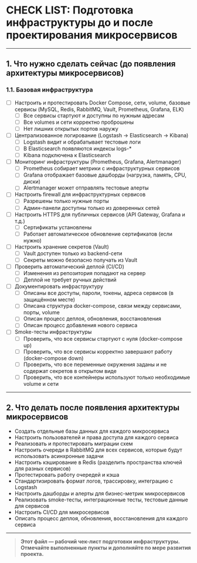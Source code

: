 # CHECK LIST: Подготовка инфраструктуры до и после проектирования микросервисов

---

## 1. Что нужно сделать сейчас (до появления архитектуры микросервисов)

### 1.1. Базовая инфраструктура
- [ ] Настроить и протестировать Docker Compose, сети, volume, базовые сервисы (MySQL, Redis, RabbitMQ, Vault, Prometheus, Grafana, ELK)
  - [ ] Все сервисы стартуют и доступны по нужным адресам
  - [ ] Все volumes и сети корректно проброшены
  - [ ] Нет лишних открытых портов наружу
- [ ] Централизованное логирование (Logstash → Elasticsearch → Kibana)
  - [ ] Logstash видит и обрабатывает тестовые логи
  - [ ] В Elasticsearch появляются индексы logs-*
  - [ ] Kibana подключена к Elasticsearch
- [ ] Мониторинг инфраструктуры (Prometheus, Grafana, Alertmanager)
  - [ ] Prometheus собирает метрики с инфраструктурных сервисов
  - [ ] Grafana отображает базовые дашборды (нагрузка, память, CPU, диски)
  - [ ] Alertmanager может отправлять тестовые алерты
- [ ] Настроить firewall для инфраструктурных сервисов
  - [ ] Разрешены только нужные порты
  - [ ] Админ-панели доступны только из доверенных сетей
- [ ] Настроить HTTPS для публичных сервисов (API Gateway, Grafana и т.д.)
  - [ ] Сертификаты установлены
  - [ ] Работает автоматическое обновление сертификатов (если нужно)
- [ ] Настроить хранение секретов (Vault)
  - [ ] Vault доступен только из backend-сети
  - [ ] Секреты можно безопасно получать из Vault
- [ ] Проверить автоматический деплой (CI/CD)
  - [ ] Изменения из репозитория попадают на сервер
  - [ ] Деплой не требует ручных действий
- [ ] Документировать инфраструктуру
  - [ ] Описаны все доступы, пароли, токены, адреса сервисов (в защищённом месте)
  - [ ] Описана структура docker-compose, связи между сервисами, порты, volume
  - [ ] Описан процесс деплоя, обновления, восстановления
  - [ ] Описан процесс добавления нового сервиса
- [ ] Smoke-тесты инфраструктуры
  - [ ] Проверить, что все сервисы стартуют с нуля (docker-compose up)
  - [ ] Проверить, что все сервисы корректно завершают работу (docker-compose down)
  - [ ] Проверить, что все переменные окружения заданы и не содержат секретов в открытом виде
  - [ ] Проверить, что все контейнеры используют только необходимые volume и сети

---

## 2. Что делать после появления архитектуры микросервисов

- Создать отдельные базы данных для каждого микросервиса
- Настроить пользователей и права доступа для каждого сервиса
- Реализовать и протестировать миграции схем
- Настроить очереди в RabbitMQ для всех сервисов, которые будут использовать асинхронные задачи
- Настроить кэширование в Redis (разделить пространства ключей для разных сервисов)
- Протестировать работу очередей и кэша
- Стандартизировать формат логов, трассировку, интеграцию с Logstash
- Настроить дашборды и алерты для бизнес-метрик микросервисов
- Реализовать smoke-тесты, интеграционные тесты, тестовые данные для сервисов
- Настроить CI/CD для микросервисов
- Описать процесс деплоя, обновления, восстановления для каждого сервиса

---

> **Этот файл — рабочий чек-лист подготовки инфраструктуры. Отмечайте выполненные пункты и дополняйте по мере развития проекта.** 